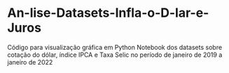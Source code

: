 # An-lise-Datasets-Infla-o-D-lar-e-Juros
Código para visualização gráfica em Python Notebook dos datasets sobre cotação do dólar, índice IPCA e Taxa Selic no período de janeiro de 2019 a janeiro de 2022
